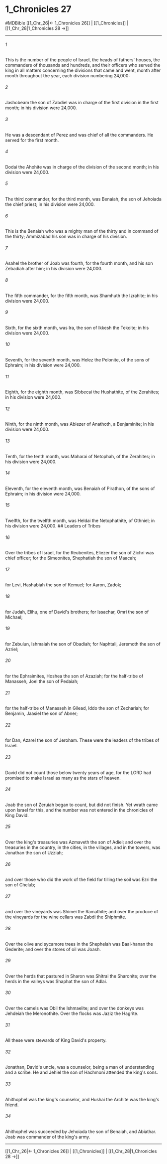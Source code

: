 # 1_Chronicles 27
#MDBible
[[1_Chr_26|← 1_Chronicles 26]] | [[1_Chronicles]] | [[1_Chr_28|1_Chronicles 28 →]]

***

###### 1 
This is the number of the people of Israel, the heads of fathers' houses, the commanders of thousands and hundreds, and their officers who served the king in all matters concerning the divisions that came and went, month after month throughout the year, each division numbering 24,000: 

###### 2 
Jashobeam the son of Zabdiel was in charge of the first division in the first month; in his division were 24,000. 

###### 3 
He was a descendant of Perez and was chief of all the commanders. He served for the first month. 

###### 4 
Dodai the Ahohite was in charge of the division of the second month; in his division were 24,000. 

###### 5 
The third commander, for the third month, was Benaiah, the son of Jehoiada the chief priest; in his division were 24,000. 

###### 6 
This is the Benaiah who was a mighty man of the thirty and in command of the thirty; Ammizabad his son was in charge of his division. 

###### 7 
Asahel the brother of Joab was fourth, for the fourth month, and his son Zebadiah after him; in his division were 24,000. 

###### 8 
The fifth commander, for the fifth month, was Shamhuth the Izrahite; in his division were 24,000. 

###### 9 
Sixth, for the sixth month, was Ira, the son of Ikkesh the Tekoite; in his division were 24,000. 

###### 10 
Seventh, for the seventh month, was Helez the Pelonite, of the sons of Ephraim; in his division were 24,000. 

###### 11 
Eighth, for the eighth month, was Sibbecai the Hushathite, of the Zerahites; in his division were 24,000. 

###### 12 
Ninth, for the ninth month, was Abiezer of Anathoth, a Benjaminite; in his division were 24,000. 

###### 13 
Tenth, for the tenth month, was Maharai of Netophah, of the Zerahites; in his division were 24,000. 

###### 14 
Eleventh, for the eleventh month, was Benaiah of Pirathon, of the sons of Ephraim; in his division were 24,000. 

###### 15 
Twelfth, for the twelfth month, was Heldai the Netophathite, of Othniel; in his division were 24,000. ## Leaders of Tribes 

###### 16 
Over the tribes of Israel, for the Reubenites, Eliezer the son of Zichri was chief officer; for the Simeonites, Shephatiah the son of Maacah; 

###### 17 
for Levi, Hashabiah the son of Kemuel; for Aaron, Zadok; 

###### 18 
for Judah, Elihu, one of David's brothers; for Issachar, Omri the son of Michael; 

###### 19 
for Zebulun, Ishmaiah the son of Obadiah; for Naphtali, Jeremoth the son of Azriel; 

###### 20 
for the Ephraimites, Hoshea the son of Azaziah; for the half-tribe of Manasseh, Joel the son of Pedaiah; 

###### 21 
for the half-tribe of Manasseh in Gilead, Iddo the son of Zechariah; for Benjamin, Jaasiel the son of Abner; 

###### 22 
for Dan, Azarel the son of Jeroham. These were the leaders of the tribes of Israel. 

###### 23 
David did not count those below twenty years of age, for the LORD had promised to make Israel as many as the stars of heaven. 

###### 24 
Joab the son of Zeruiah began to count, but did not finish. Yet wrath came upon Israel for this, and the number was not entered in the chronicles of King David. 

###### 25 
Over the king's treasuries was Azmaveth the son of Adiel; and over the treasuries in the country, in the cities, in the villages, and in the towers, was Jonathan the son of Uzziah; 

###### 26 
and over those who did the work of the field for tilling the soil was Ezri the son of Chelub; 

###### 27 
and over the vineyards was Shimei the Ramathite; and over the produce of the vineyards for the wine cellars was Zabdi the Shiphmite. 

###### 28 
Over the olive and sycamore trees in the Shephelah was Baal-hanan the Gederite; and over the stores of oil was Joash. 

###### 29 
Over the herds that pastured in Sharon was Shitrai the Sharonite; over the herds in the valleys was Shaphat the son of Adlai. 

###### 30 
Over the camels was Obil the Ishmaelite; and over the donkeys was Jehdeiah the Meronothite. Over the flocks was Jaziz the Hagrite. 

###### 31 
All these were stewards of King David's property. 

###### 32 
Jonathan, David's uncle, was a counselor, being a man of understanding and a scribe. He and Jehiel the son of Hachmoni attended the king's sons. 

###### 33 
Ahithophel was the king's counselor, and Hushai the Archite was the king's friend. 

###### 34 
Ahithophel was succeeded by Jehoiada the son of Benaiah, and Abiathar. Joab was commander of the king's army. 

***

[[1_Chr_26|← 1_Chronicles 26]] | [[1_Chronicles]] | [[1_Chr_28|1_Chronicles 28 →]]
